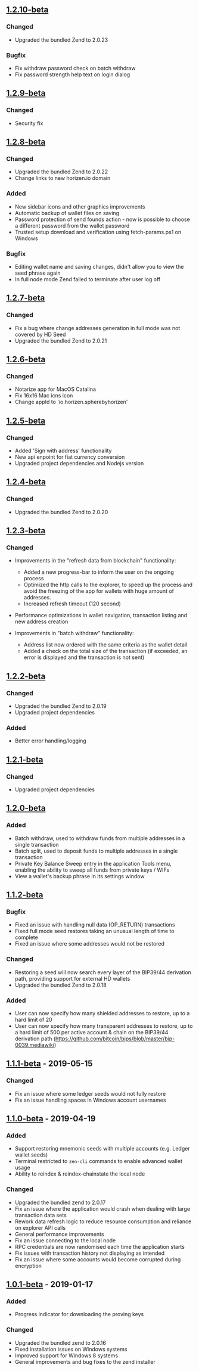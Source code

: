 ## [1.2.10-beta](https://github.com/HorizenOfficial/Sphere_by_Horizen/releases/tag/desktop-v1.2.10-beta)
### Changed
- Upgraded the bundled Zend to 2.0.23
### Bugfix
- Fix withdraw password check on batch withdraw
- Fix password strength help text on login dialog

## [1.2.9-beta](https://github.com/HorizenOfficial/Sphere_by_Horizen/releases/tag/desktop-v1.2.9-beta)
### Changed
- Security fix

## [1.2.8-beta](https://github.com/HorizenOfficial/Sphere_by_Horizen/releases/tag/desktop-v1.2.8-beta)
### Changed
- Upgraded the bundled Zend to 2.0.22
- Change links to new horizen.io domain
### Added
- New sidebar icons and other graphics improvements
- Automatic backup of wallet files on saving
- Password protection of send founds action - now is possible to choose a different password from the wallet password
- Trusted setup download and verification using fetch-params.ps1 on Windows
### Bugfix
- Editing wallet name and saving changes, didn't allow you to view the seed phrase again
- In full node mode Zend failed to terminate after user log off

## [1.2.7-beta](https://github.com/HorizenOfficial/Sphere_by_Horizen/releases/tag/desktop-v1.2.7-beta)
### Changed
- Fix a bug where change addresses generation in full mode was not covered by HD Seed
- Upgraded the bundled Zend to 2.0.21

## [1.2.6-beta](https://github.com/HorizenOfficial/Sphere_by_Horizen/releases/tag/desktop-v1.2.6-beta)
### Changed
- Notarize app for MacOS Catalina
- Fix 16x16 Mac icns icon
- Change appId to 'io.horizen.spherebyhorizen'

## [1.2.5-beta](https://github.com/HorizenOfficial/Sphere_by_Horizen/releases/tag/desktop-v1.2.5-beta)
### Changed
- Added 'Sign with address' functionality
- New api enpoint for fiat currency conversion
- Upgraded project dependencies and Nodejs version

## [1.2.4-beta](https://github.com/HorizenOfficial/Sphere_by_Horizen/releases/tag/desktop-v1.2.4-beta)
### Changed

- Upgraded the bundled Zend to 2.0.20

## [1.2.3-beta](https://github.com/HorizenOfficial/Sphere_by_Horizen/releases/tag/desktop-v1.2.3-beta)
### Changed
- Improvements in the "refresh data from blockchain" functionality:

  - Added a new progress-bar to inform the user on the ongoing process
  - Optimized the http calls to the explorer, to speed up the process and avoid the freezing of the app for wallets with huge amount of addresses.
  - Increased refresh timeout (120 second)

- Performance optimizations in wallet navigation, transaction listing and new address creation

- Improvements in "batch withdraw" functionality:
  - Address list now ordered with the same criteria as the wallet detail
  - Added a check on the total size of the transaction (if exceeded, an error is displayed and the transaction is not sent)

## [1.2.2-beta](https://github.com/HorizenOfficial/Sphere_by_Horizen/releases/tag/desktop-v1.2.2-beta)
### Changed
- Upgraded the bundled Zend to 2.0.19
- Upgraded project dependencies
### Added
- Better error handling/logging

## [1.2.1-beta](https://github.com/HorizenOfficial/Sphere_by_Horizen/releases/tag/desktop-v1.2.1-beta)
### Changed
- Upgraded project dependencies

## [1.2.0-beta](https://github.com/HorizenOfficial/Sphere_by_Horizen/releases/tag/desktop-v1.2.0-beta)
### Added
- Batch withdraw, used to withdraw funds from multiple addresses in a single transaction
- Batch split, used to deposit funds to multiple addresses in a single transaction
- Private Key Balance Sweep entry in the application Tools menu, enabling the ability to sweep all funds from private keys / WIFs
- View a wallet's backup phrase in its settings window

## [1.1.2-beta](https://github.com/HorizenOfficial/Sphere_by_Horizen/releases/tag/desktop-v1.1.2-beta)
### Bugfix
- Fixed an issue with handling null data (OP_RETURN) transactions
- Fixed full mode seed restores taking an unusual length of time to complete
- Fixed an issue where some addresses would not be restored
### Changed
- Restoring a seed will now search every layer of the BIP39/44 derivation path, providing support for external HD wallets
- Upgraded the bundled Zend to 2.0.18
### Added
- User can now specify how many shielded addresses to restore, up to a hard limit of 20
- User can now specify how many transparent addresses to restore, up to a hard limit of 500 per active account & chain on the BIP39/44 derivation path (https://github.com/bitcoin/bips/blob/master/bip-0039.mediawiki)

## [1.1.1-beta](https://github.com/HorizenOfficial/Sphere_by_Horizen/releases/tag/desktop-v1.1.1-beta) - 2019-05-15
### Changed
- Fix an issue where some ledger seeds would not fully restore
- Fix an issue handling spaces in Windows account usernames

## [1.1.0-beta](https://github.com/HorizenOfficial/Sphere_by_Horizen/releases/tag/desktop-v1.1.0-beta) - 2019-04-19
### Added
- Support restoring mnemonic seeds with multiple accounts (e.g. Ledger wallet seeds)
- Terminal restricted to `zen-cli` commands to enable advanced wallet usage
- Ability to reindex & reindex-chainstate the local node

### Changed
- Upgraded the bundled zend to 2.0.17
- Fix an issue where the application would crash when dealing with large transaction data sets
- Rework data refresh logic to reduce resource consumption and reliance on explorer API calls
- General performance improvements
- Fix an issue connecting to the local node
- RPC credentials are now randomised each time the application starts
- Fix issues with transaction history not displaying as intended
- Fix an issue where some accounts would become corrupted during encryption

## [1.0.1-beta](https://github.com/HorizenOfficial/Sphere_by_Horizen/releases/tag/desktop-v1.0.1-beta) - 2019-01-17
### Added
- Progress indicator for downloading the proving keys

### Changed
- Upgraded the bundled zend to 2.0.16
- Fixed installation issues on Windows systems
- Improved support for Windows 8 systems
- General improvements and bug fixes to the zend installer
